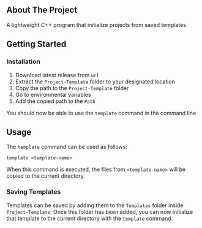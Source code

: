 ## About The Project
A lightweight C++ program that initialize projects from saved templates.

## Getting Started
### Installation
1. Download latest release from `url`
2. Extract the `Project-Template` folder to your designated location
3. Copy the path to the `Project-Template` folder
4. Go to environmental variables
5. Add the copied path to the `Path`

You should now be able to use the `template` command in the command line

## Usage
The `template` command can be used as follows:
```
template <template-name>
```
When this command is executed, the files from `<template-name>` will be copied to the current directory.

### Saving Templates
Templates can be saved by adding them to the `Templates` folder inside `Project-Template`. Once this folder has been added, you can now initialize that template to the current directory with the `template` command.